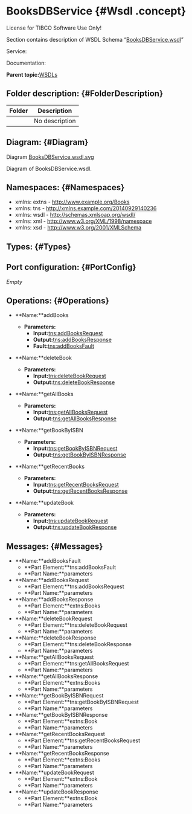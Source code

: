 # BooksDBService {#Wsdl .concept}

License for TIBCO Software Use Only!

Section contains description of WSDL Schema “[BooksDBService.wsdl](BooksDBService.wsdl)”

Service:

Documentation:

**Parent topic:**[WSDLs](../../../projects/tibco.bwce.sample.binding.rest.BookStore/common/wsdl.md)

## Folder description: {#FolderDescription}

|Folder|Description|
|------|-----------|
| |No description|

## Diagram: {#Diagram}

Diagram [BooksDBService.wsdl.svg](BooksDBService.wsdl.svg)

Diagram of BooksDBService.wsdl.

## Namespaces: {#Namespaces}

-   xmlns: extns - http://www.example.org/Books
-   xmlns: tns - http://xmlns.example.com/20140929140236
-   xmlns: wsdl - http://schemas.xmlsoap.org/wsdl/
-   xmlns: xml - http://www.w3.org/XML/1998/namespace
-   xmlns: xsd - http://www.w3.org/2001/XMLSchema

## Types: {#Types}

## Port configuration: {#PortConfig}

*Empty*

## Operations: {#Operations}

-   **Name:**addBooks
    -   **Parameters:**
        -   **Input:**[tns:addBooksRequest](#Messages)
        -   **Output:**[tns:addBooksResponse](#Messages)
        -   **Fault:**[tns:addBooksFault](#Messages)

-   **Name:**deleteBook
    -   **Parameters:**
        -   **Input:**[tns:deleteBookRequest](#Messages)
        -   **Output:**[tns:deleteBookResponse](#Messages)

-   **Name:**getAllBooks
    -   **Parameters:**
        -   **Input:**[tns:getAllBooksRequest](#Messages)
        -   **Output:**[tns:getAllBooksResponse](#Messages)

-   **Name:**getBookByISBN
    -   **Parameters:**
        -   **Input:**[tns:getBookByISBNRequest](#Messages)
        -   **Output:**[tns:getBookByISBNResponse](#Messages)

-   **Name:**getRecentBooks
    -   **Parameters:**
        -   **Input:**[tns:getRecentBooksRequest](#Messages)
        -   **Output:**[tns:getRecentBooksResponse](#Messages)

-   **Name:**updateBook
    -   **Parameters:**
        -   **Input:**[tns:updateBookRequest](#Messages)
        -   **Output:**[tns:updateBookResponse](#Messages)

## Messages: {#Messages}

-   **Name:**addBooksFault
    -   **Part Element:**tns:addBooksFault
    -   **Part Name:**parameters
-   **Name:**addBooksRequest
    -   **Part Element:**tns:addBooksRequest
    -   **Part Name:**parameters
-   **Name:**addBooksResponse
    -   **Part Element:**extns:Books
    -   **Part Name:**parameters
-   **Name:**deleteBookRequest
    -   **Part Element:**tns:deleteBookRequest
    -   **Part Name:**parameters
-   **Name:**deleteBookResponse
    -   **Part Element:**tns:deleteBookResponse
    -   **Part Name:**parameters
-   **Name:**getAllBooksRequest
    -   **Part Element:**tns:getAllBooksRequest
    -   **Part Name:**parameters
-   **Name:**getAllBooksResponse
    -   **Part Element:**extns:Books
    -   **Part Name:**parameters
-   **Name:**getBookByISBNRequest
    -   **Part Element:**tns:getBookByISBNRequest
    -   **Part Name:**parameters
-   **Name:**getBookByISBNResponse
    -   **Part Element:**extns:Book
    -   **Part Name:**parameters
-   **Name:**getRecentBooksRequest
    -   **Part Element:**tns:getRecentBooksRequest
    -   **Part Name:**parameters
-   **Name:**getRecentBooksResponse
    -   **Part Element:**extns:Books
    -   **Part Name:**parameters
-   **Name:**updateBookRequest
    -   **Part Element:**extns:Book
    -   **Part Name:**parameters
-   **Name:**updateBookResponse
    -   **Part Element:**extns:Book
    -   **Part Name:**parameters

